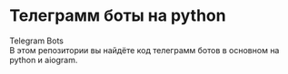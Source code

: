 # Телеграмм боты на python
Telegram Bots\
В этом репозитории вы найдёте код телеграмм ботов в основном на python и aiogram.
